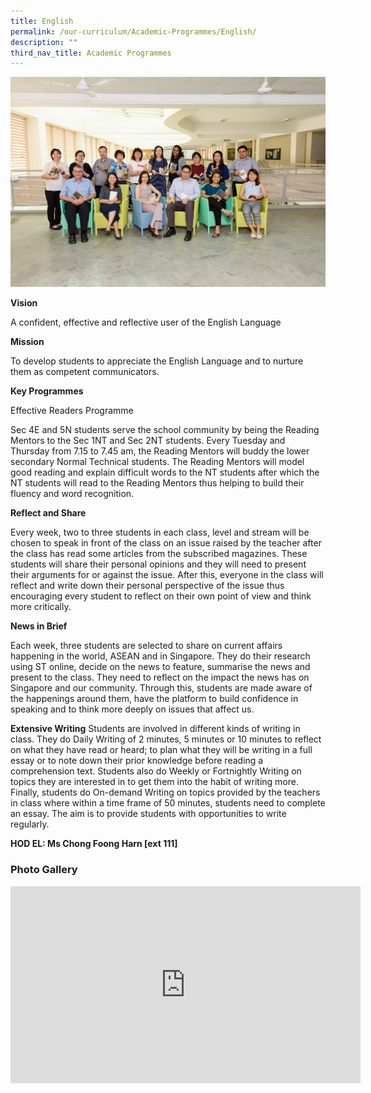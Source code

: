 ```yaml
---
title: English
permalink: /our-curriculum/Academic-Programmes/English/
description: ""
third_nav_title: Academic Programmes
---
```

![](/images/Our%20Curriculum/Academic%20Programmes/English/E1.jpg)

**Vision** 

A confident, effective and reflective user of the English Language 

  

****Mission**** 

To develop students to appreciate the English Language and to nurture them as competent communicators. 

  

**Key Programmes** 

  

Effective Readers Programme 

Sec 4E and 5N students serve the school community by being the Reading Mentors to the Sec 1NT and Sec 2NT students. Every Tuesday and Thursday from 7.15 to 7.45 am, the Reading Mentors will buddy the lower secondary Normal Technical students. The Reading Mentors will model good reading and explain difficult words to the NT students after which the NT students will read to the Reading Mentors thus helping to build their fluency and word recognition. 

  

****Reflect and Share**** 

Every week, two to three students in each class, level and stream will be chosen to speak in front of the class on an issue raised by the teacher after the class has read some articles from the subscribed magazines. These students will share their personal opinions and they will need to present their arguments for or against the issue. After this, everyone in the class will reflect and write down their personal perspective of the issue thus encouraging every student to reflect on their own point of view and think more critically. 

  

****News in Brief**** 

Each week, three students are selected to share on current affairs happening in the world, ASEAN and in Singapore. They do their research using ST online, decide on the news to feature, summarise the news and present to the class. They need to reflect on the impact the news has on Singapore and our community. Through this, students are made aware of the happenings around them, have the platform to build confidence in speaking and to think more deeply on issues that affect us.

****Extensive Writing**** Students are involved in different kinds of writing in class. They do Daily Writing of 2 minutes, 5 minutes or 10 minutes to reflect on what they have read or heard; to plan what they will be writing in a full essay or to note down their prior knowledge before reading a comprehension text. Students also do Weekly or Fortnightly Writing on topics they are interested in to get them into the habit of writing more. Finally, students do On-demand Writing on topics provided by the teachers in class where within a time frame of 50 minutes, students need to complete an essay. The aim is to provide students with opportunities to write regularly. 


**HOD EL: Ms Chong Foong Harn \[ext 111\]**

### **Photo Gallery**

<iframe width="560" height="315" src="https://www.youtube.com/embed/P4EIoNB00jQ" title="YouTube video player" frameborder="0" allow="accelerometer; autoplay; clipboard-write; encrypted-media; gyroscope; picture-in-picture" allowfullscreen></iframe>
